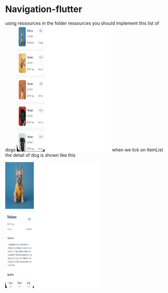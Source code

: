 # Navigation-flutter
using ressources in the folder ressources you should implement this list of dogs 
<img width="300" height="400" src="https://github.com/mouniraz/Navigation-flutter/blob/main/dogslist.png?raw=true"/>
when we lick on ItemList the detail of dog is shown like this

<img width="300" height="400" src="https://github.com/mouniraz/Navigation-flutter/blob/main/dogsdetail.png?raw=true"/>
